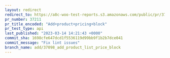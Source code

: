 ```yaml
---
layout: redirect
redirect_to: https://a8c-woo-test-reports.s3.amazonaws.com/public/pr/37211/api/index.html
pr_number: 37211
pr_title_encoded: "Add+product+pricing+block"
pr_test_type: api
last_published: "2023-03-14 14:21:43 +0000"
commit_sha: 1698cfe647dcd1f5536119d99bb9f1b2b7dce041
commit_message: "Fix lint issues"
branch_name: add/37098_add_product_list_price_block
---
```

